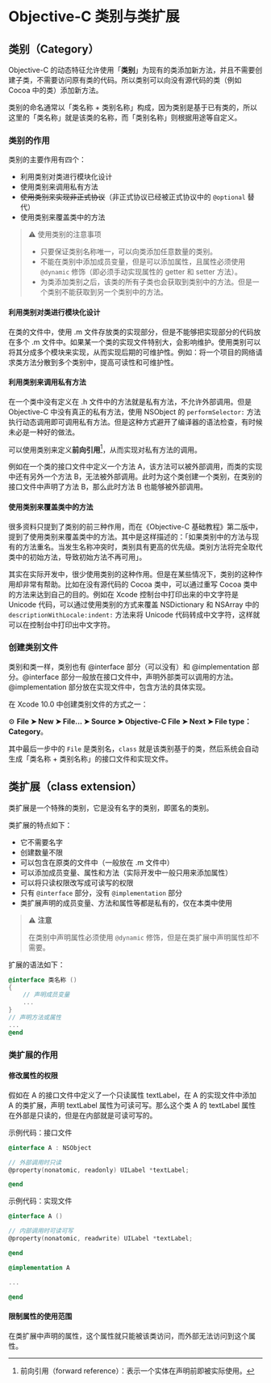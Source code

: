 # Objective-C 类别与类扩展

## 类别（Category）

Objective-C 的动态特征允许使用「**类别**」为现有的类添加新方法，并且不需要创建子类，不需要访问原有类的代码。所以类别可以向没有源代码的类（例如 Cocoa 中的类）添加新方法。

类别的命名通常以「类名称 + 类别名称」构成，因为类别是基于已有类的，所以这里的「类名称」就是该类的名称，而「类别名称」则根据用途等自定义。

### 类别的作用

类别的主要作用有四个：

- 利用类别对类进行模块化设计
- 使用类别来调用私有方法
- ~~使用类别来实现非正式协议~~（非正式协议已经被正式协议中的 `@optional` 替代）
- 使用类别来覆盖类中的方法

> ⚠️ 使用类别的注意事项
> 
> - 只要保证类别名称唯一，可以向类添加任意数量的类别。
> - 不能在类别中添加成员变量，但是可以添加属性，且属性必须使用 `@dynamic` 修饰（即必须手动实现属性的 getter 和 setter 方法）。
> - 为类添加类别之后，该类的所有子类也会获取到类别中的方法。但是一个类别不能获取到另一个类别中的方法。

#### 利用类别对类进行模块化设计

在类的文件中，使用 .m 文件存放类的实现部分，但是不能够把实现部分的代码放在多个 .m 文件中。如果某一个类的实现文件特别大，会影响维护。使用类别可以将其分成多个模块来实现，从而实现后期的可维护性。例如：将一个项目的网络请求类方法分散到多个类别中，提高可读性和可维护性。

#### 利用类别来调用私有方法

在一个类中没有定义在 .h 文件中的方法就是私有方法，不允许外部调用。但是 Objective-C 中没有真正的私有方法，使用 NSObject 的 `performSelector:` 方法执行动态调用即可调用私有方法。但是这种方式避开了编译器的语法检查，有时候未必是一种好的做法。

可以使用类别来定义**前向引用**[^前向引用]，从而实现对私有方法的调用。

例如在一个类的接口文件中定义一个方法 A，该方法可以被外部调用，而类的实现中还有另外一个方法 B，无法被外部调用。此时为这个类创建一个类别，在类别的接口文件中声明了方法 B，那么此时方法 B 也能够被外部调用。

[^前向引用]: 前向引用（forward reference）：表示一个实体在声明前即被实际使用。

#### 使用类别来覆盖类中的方法

很多资料只提到了类别的前三种作用，而在《Objective-C 基础教程》第二版中，提到了使用类别来覆盖类中的方法。其中是这样描述的：「如果类别中的方法与现有的方法重名。当发生名称冲突时，类别具有更高的优先级。类别方法将完全取代类中的初始方法，导致初始方法不再可用」。

其实在实际开发中，很少使用类别的这种作用。但是在某些情况下，类别的这种作用却非常有帮助。比如在没有源代码的 Cocoa 类中，可以通过重写 Cocoa 类中的方法来达到自己的目的。例如在 Xcode 控制台中打印出来的中文字符是 Unicode 代码，可以通过使用类别的方式来覆盖 NSDictionary 和 NSArray 中的 `descriptionWithLocale:indent:` 方法来将 Unicode 代码转成中文字符，这样就可以在控制台中打印出中文字符。

### 创建类别文件

类别和类一样，类别也有 @interface 部分（可以没有）和 @implementation 部分。@interface 部分一般放在接口文件中，声明外部类可以调用的方法。@implementation 部分放在实现文件中，包含方法的具体实现。

在 Xcode 10.0 中创建类别文件的方式之一：

 ⚙️ **File ➤ New ➤ File... ➤ Source ➤ Objective-C File ➤ Next ➤ File type：Category**。

其中最后一步中的 `File` 是类别名，`class` 就是该类别基于的类，然后系统会自动生成「类名称 + 类别名称」的接口文件和实现文件。

## 类扩展（class extension）

类扩展是一个特殊的类别，它是没有名字的类别，即匿名的类别。

类扩展的特点如下：

- 它不需要名字
- 创建数量不限
- 可以包含在原类的文件中（一般放在 .m 文件中）
- 可以添加成员变量、属性和方法（实际开发中一般只用来添加属性）
- 可以将只读权限改写成可读写的权限
- 只有 `@interface` 部分，没有 `@implementation` 部分
- 类扩展声明的成员变量、方法和属性等都是私有的，仅在本类中使用

> ⚠️ **注意**
> 
> 在类别中声明属性必须使用 `@dynamic` 修饰，但是在类扩展中声明属性却不需要。

扩展的语法如下：

```Objective-C
@interface 类名称 ()
{
    // 声明成员变量
    ...
}
// 声明方法或属性
...
@end
```

### 类扩展的作用

#### 修改属性的权限

假如在 A 的接口文件中定义了一个只读属性 textLabel，在 A 的实现文件中添加 A 的类扩展，声明 textLabel 属性为可读可写。那么这个类 A 的 textLabel 属性在外部是只读的，但是在内部就是可读可写的。

示例代码：接口文件

```Objective-C
@interface A : NSObject

// 外部调用时只读
@property(nonatomic, readonly) UILabel *textLabel;

@end
```

示例代码：实现文件

```Objective-C
@interface A ()

// 内部调用时可读可写
@property(nonatomic, readwrite) UILabel *textLabel;

@end

@implementation A

...

@end
```

#### 限制属性的使用范围

在类扩展中声明的属性，这个属性就只能被该类访问，而外部无法访问到这个属性。


